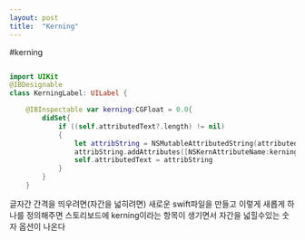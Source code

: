 ```yaml
---
layout: post
title:  "Kerning"
---
```



#kerning
```swift

import UIKit
@IBDesignable
class KerningLabel: UILabel {

    @IBInspectable var kerning:CGFloat = 0.0{
        didSet{
            if ((self.attributedText?.length) != nil)
            {
                let attribString = NSMutableAttributedString(attributedString: self.attributedText!)
                attribString.addAttributes([NSKernAttributeName:kerning], range:NSMakeRange(0, self.attributedText!.length))
                self.attributedText = attribString
            }
        }
    }
```
글자간 간격을 띄우려면(자간을 넓히려면) 새로운 swift파일을 만들고 이렇게 새롭게 하나를 정의해주면 스토리보드에 kerning이라는 항목이 생기면서 자간을 넓힐수있는 숫자 옵션이 나온다


